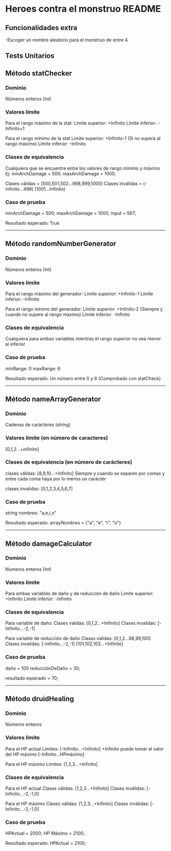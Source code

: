 # Heroes contra el monstruo README

## Funcionalidades extra
-Escoger un nombre aleatorio para el monstruo de entre 4
 

## Tests Unitarios
## Método statChecker

### Dominio
Números enteros (Int)

### Valores límite
Para el rango máximo de la stat:
Limite superior: +Infinito
Límite inferior: -Infinito+1

Para el rango mínimo de la stat
Limite superior: +Infinito-1 (Si no supera al rango máximo)
Límite inferior: -Infinito

### Clases de equivalencia
Cualquiera que se encuentre entre los valores de rango mínimo y máximo
Ej:
minArchDamage = 500;
maxArchDamage = 1000;

Clases válidas = [500,501,502...998,999,1000]
Clases inválidas = (-infinito...499] [1001...Infinito)

### Caso de prueba
minArchDamage = 500;
maxArchDamage = 1000;
input = 567;

Resultado esperado: True

---
## Método randomNumberGenerator

### Dominio
Números enteros (Int)

### Valores límite
Para el rango máximo del generador:
Limite superior: +Infinito-1
Límite inferior: -Infinito

Para el rango mínimo del generador:
Limite superior: +Infinito-2 (Siempre y cuando no supere al rango maximo)
Límite inferior: -Infinito

### Clases de equivalencia
Cualquiera para ambas variables mientras el rango superior no sea menor al inferior

### Caso de prueba
minRange: 0
maxRange: 6

Resultado esperado: Un número entre 0 y 6 (Comprobado con statCheck)


---
## Método nameArrayGenerator

### Dominio
Cadenas de carácteres (string)

### Valores límite (en número de caracteres)

[0,1,2...+infinito]


### Clases de equivalencia (en número de carácteres)
clases válidas: [8,9,10...+Infinito]
Siempre y cuando se separen por comas y entre cada coma haya por lo menos un carácter

clases invalidas: [0,1,2,3,4,5,6,7]
### Caso de prueba
string nombres: "a,e,i,o"

Resultado esperado:
arrayNombres = {"a", "e", "i", "o"}

---
## Método damageCalculator

### Dominio
Numeros enteros (Int)

### Valores límite
Para ambas variables de daño y de reducción de daño
Limite superior: +Infinito
Límite inferior: -Infinito

### Clases de equivalencia
Para variable de daño:
Clases validas: [0,1,2...+Infinito]
Clases invalidas: [-Infinito...-2,-1]

Para variable de reducción de daño
Clases validas: [0,1,2...98,99,100]
Clases invalidas: [-infinito...-2,-1] [101,102,103...+Infinito]

### Caso de prueba

daño = 100
reducciónDeDaño = 30;

resultado esperado = 70;

---
## Método druidHealing

### Dominio
Números enteros

### Valores límite
Para el HP actual
Limites: [-Infinito...+Infinito]
+Infinito puede tomar el valor del HP máximo [-Infinito...HPmáximo]

Para el HP máximo
Límites: [1,2,3...+Infinito]

### Clases de equivalencia
Para el HP actual
Clases válidas: [1,2,3...+Infinito]
Clases inválidas: [-Infinito...-2,-1,0]

Para el HP máximo
Clases válidas: [1,2,3...+Infinito]
Clases inválidas: [-Infinito...-2,-1,0]

### Caso de prueba
HPActual = 2000;
HP Máximo = 2100;

Resultado esperado:
HPActual = 2100;
